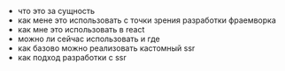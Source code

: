 - что это за сущность
- как мене это использовать с точки зрения разработки фраемворка
- как мне это использовать в react
- можно ли сейчас использовать и где
- как базово можно реализовать кастомный ssr
- как подход разработки с ssr 